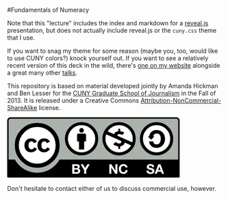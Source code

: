 #Fundamentals of Numeracy 

Note that this "lecture" includes the index and markdown for a [reveal.js](http://lab.hakim.se/reveal-js/#/) presentation, but does not actually include reveal.js or the `cuny.css` theme that I use. 

If you want to snag my theme for some reason (maybe you, too, would like to use CUNY colors?) knock yourself out. If you want to see a relatively recent version of this deck in the wild, there's [one on my website](http://freegreentea.info/talks/numeracy) alongside a great many other [talks](http://freegreentea.info/talks/).

This repository is based on material developed jointly by Amanda Hickman and Ben Lesser for the [CUNY Graduate School of Journalism](http://www.journalism.cuny.edu/) in the Fall of 2013. It is released under a Creative Commons [Attribution-NonCommercial-ShareAlike](https://creativecommons.org/licenses/by-nc-sa/3.0/) license. 

![attribution, non-commercial, share alike](lecture/by-nc-sa.png)

Don't hesitate to contact either of us to discuss commercial use, however. 

